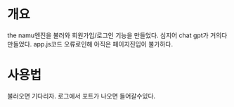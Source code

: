 # 개요
the namu엔진을 불러와 회원가입/로그인 기능을 만들었다.
심지어 chat gpt가 거의다 만들었다. app.js코드 오류로인해 아직은 페이지진입이 불가하다.
# 사용법
불러오면 기다리자. 로그에서 포트가 나오면 들어갈수있다.

